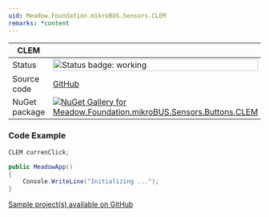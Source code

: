 ```yaml
---
uid: Meadow.Foundation.mikroBUS.Sensors.CLEM
remarks: *content
---
```


| CLEM | |
|--------|--------|
| Status | <img src="https://img.shields.io/badge/Working-brightgreen" style="width: auto; height: -webkit-fill-available;" alt="Status badge: working" /> |
| Source code | [GitHub](https://github.com/WildernessLabs/Meadow.Foundation.MikroBus/tree/main/Source/CLEM) |
| NuGet package | <a href="https://www.nuget.org/packages/Meadow.Foundation.mikroBUS.Sensors.Buttons.CLEM/" target="_blank"><img src="https://img.shields.io/nuget/v/Meadow.Foundation.mikroBUS.Sensors.Buttons.CLEM.svg?label=Meadow.Foundation.mikroBUS.Sensors.Buttons.CLEM" alt="NuGet Gallery for Meadow.Foundation.mikroBUS.Sensors.Buttons.CLEM" /></a> |
### Code Example

```csharp
CLEM currenClick;

public MeadowApp()
{
    Console.WriteLine("Initializing ...");
}

```

[Sample project(s) available on GitHub](https://github.com/WildernessLabs/Meadow.Foundation.MikroBus/tree/main/Source/CLEM/Sample/CLEM_Sample)

